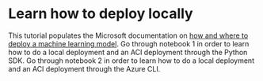 # Learn how to deploy locally

This tutorial populates the Microsoft documentation on [how and where to deploy a machine learning model](https://docs.microsoft.com/azure/machine-learning/how-to-deploy-and-where?tabs=azcli). Go through notebook 1 in order to learn how to do a local deployment and an ACI deployment through the Python SDK. Go through notebook 2 in order to learn how to do a local deployment and an ACI deployment through the Azure CLI.

